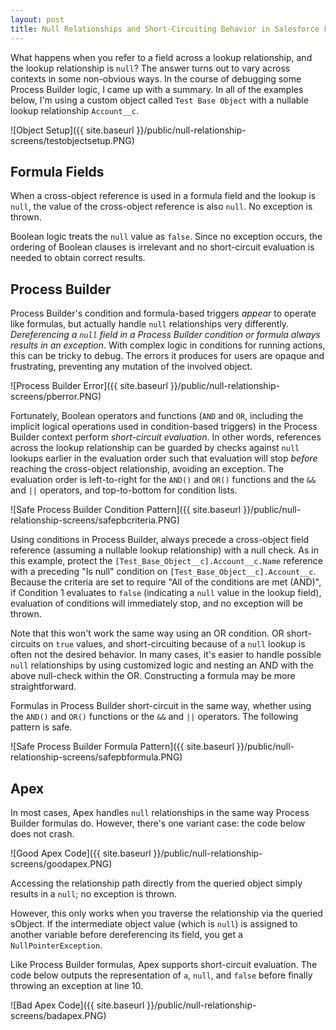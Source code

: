 ```yaml
---
layout: post
title: Null Relationships and Short-Circuiting Behavior in Salesforce Formulas, Process Builder, and Apex
---
```


What happens when you refer to a field across a lookup relationship, and the lookup relationship is `null`? The answer turns out to vary across contexts in some non-obvious ways. In the course of debugging some Process Builder logic, I came up with a summary. In all of the examples below, I'm using a custom object called `Test Base Object` with a nullable lookup relationship `Account__c`.

![Object Setup]({{ site.baseurl }}/public/null-relationship-screens/testobjectsetup.PNG)

## Formula Fields

When a cross-object reference is used in a formula field and the lookup is `null`,
the value of the cross-object reference is also `null`. No exception is thrown.

Boolean logic treats the `null` value as `false`. Since no exception occurs,
the ordering of Boolean clauses is irrelevant and no short-circuit evaluation
is needed to obtain correct results.

## Process Builder

Process Builder's condition and formula-based
triggers *appear* to operate like formulas, but actually handle `null` relationships
very differently. *Dereferencing a `null` field in a Process Builder condition or
formula always results in an exception*. With complex logic in conditions for running actions,
this can be tricky to debug. The errors it produces for users are opaque and
frustrating, preventing any mutation of the involved object.

![Process Builder Error]({{ site.baseurl }}/public/null-relationship-screens/pberror.PNG)

Fortunately, Boolean operators and functions (`AND` and `OR`, including the implicit logical operations used in condition-based triggers) in the Process Builder context perform *short-circuit evaluation*. In other words, references across the lookup relationship can be guarded by checks against `null` lookups earlier in the evaluation order such that evaluation will stop *before* reaching the cross-object relationship, avoiding an exception. The evaluation order is
left-to-right for the `AND()` and `OR()` functions and the `&&` and `||` operators,
and top-to-bottom for condition lists.

![Safe Process Builder Condition Pattern]({{ site.baseurl }}/public/null-relationship-screens/safepbcriteria.PNG)

Using conditions in Process Builder, always precede a cross-object field reference
(assuming a nullable lookup relationship) with a null check. As in this example,
protect the `[Test_Base_Object__c].Account__c.Name` reference with a preceding
"Is null" condition on `[Test_Base_Object__c].Account__c`. Because the criteria
are set to require "All of the conditions are met (AND)", if Condition 1 evaluates to `false` (indicating a `null` value in the lookup field), evaluation of conditions will immediately stop, and no exception will be thrown.

Note that this won't work the same way using an OR condition. OR short-circuits on `true` values,
and short-circuiting because of a `null` lookup is often not the desired behavior.
In many cases, it's easier to handle possible `null` relationships by using customized logic and
nesting an AND with the above null-check within the OR. Constructing a formula
may be more straightforward.

Formulas in Process Builder short-circuit in the same way, whether using the `AND()` and `OR()` functions or the `&&` and `||` operators. The following pattern is safe.

![Safe Process Builder Formula Pattern]({{ site.baseurl }}/public/null-relationship-screens/safepbformula.PNG)

## Apex

In most cases, Apex handles `null` relationships in the same way Process Builder
formulas do. However, there's one variant case: the code below does not crash.

![Good Apex Code]({{ site.baseurl }}/public/null-relationship-screens/goodapex.PNG)

Accessing the relationship path directly from the queried object simply results in a `null`; no exception is thrown.

However, this only works when you traverse the relationship via the queried sObject. If the intermediate object value (which is `null`) is assigned to another variable before dereferencing its field, you get a `NullPointerException`.

Like Process Builder formulas, Apex supports short-circuit evaluation. The code below
outputs the representation of `a`, `null`, and `false` before finally throwing
an exception at line 10.

![Bad Apex Code]({{ site.baseurl }}/public/null-relationship-screens/badapex.PNG)
